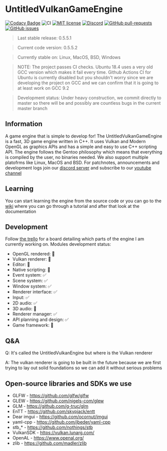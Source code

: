 # UntitledVulkanGameEngine
[![Codacy Badge](https://app.codacy.com/project/badge/Grade/f40d6188c862462fb6a1e65f6e73d83c)](https://www.codacy.com/gh/MadLadSquad/UntitledVulkanGameEngine/dashboard?utm_source=github.com&amp;utm_medium=referral&amp;utm_content=MadLadSquad/UntitledVulkanGameEngine&amp;utm_campaign=Badge_Grade)
![CI](https://github.com/MadLadSquad/UntitledVulkanGameEngine/workflows/CI/badge.svg)
[![MIT license](https://img.shields.io/badge/License-MIT-blue.svg)](https://lbesson.mit-license.org/)
[![Discord](https://img.shields.io/discord/591914197219016707.svg?label=&logo=discord&logoColor=ffffff&color=7389D8&labelColor=6A7EC2)](https://discord.gg/4wgH8ZE)
[![GitHub pull-requests](https://img.shields.io/github/issues-pr/MadLadSquad/UntitledVulkanGameEngine/UntitledVulkanGameEngine.svg)](https://github.com/MadLadSquad/UntitledVulkanGameEngine/pull/)
[![GitHub issues](https://img.shields.io/github/issues/MadLadSquad/UntitledVulkanGameEngine/UntitledVulkanGameEngine.svg)](https://github.com/MadLadSquad/UntitledVulkanGameEngine/issues/)

> Last stable release: 0.5.5.1

> Current code version: 0.5.5.2

> Currently stable on: Linux, MacOS, BSD, Windows

> NOTE: The project passes CI checks. Ubuntu 18.4 uses a very old GCC version which makes it fail every time. Github Actions CI for Ubuntu is currently disabled but you shouldn't worry since we are developing the project on GCC and we can confirm that it is going to at least work on GCC 9.2

> Development status: Under heavy construction, we commit directly to master so there will be and possibly are countless bugs in the current master branch
## Information
A game engine that is simple to develop for! The UntitledVulkanGameEngine is a fast, 3D game engine written in C++. It uses Vulkan and Modern OpenGL as graphics APIs and has a simple and easy to use C++ scripting API. The engine follows the Gentoo philosophy which means that everything is compiled by the user, no binaries needed. We also support multiple platofrms like Linux, MacOS and BSD. For patchnotes, announcements and development logs join our [discord server](https://discord.gg/4TAwNSx) and subscribe to our [youtube channel](https://www.youtube.com/channel/UCWKEvueStyfeMGnkvVJuGxQ)
## Learning
You can start learning the engine from the source code or you can go to the [wiki](https://github.com/MadLadSquad/UntitledVulkanGameEngine/wiki) where you can go through a tutorial and after that look at the documentation
## Development
Follow [the trello](https://trello.com/b/0upjsxT0/untitledvukangameengine2) for a board detailing which parts of the engine I am currently working on.
Modules development status:
-   OpenGL rendered: :construction: 
-   Vulkan renderer: :construction: 
-   Editor: :construction: 
-   Native scripting: :construction: 
-   Event system: :white_check_mark:
-   Scene system: :white_check_mark:
-   Window system: :white_check_mark:
-   Renderer interface: :white_check_mark:
-   Input: :white_check_mark:
-   2D audio: :white_check_mark:
-   3D audio: :construction: 
-   Renderer manager: :white_check_mark:
-   API planning and design: :white_check_mark:
-   Game framework: :construction: 
## Q&A
Q: It's called the UntitledVulkanEngine but where is the Vulkan renderer

A: The vulkan renderer is going to be built in the future because we are first trying to lay out solid foundations so we can add it without serious problems
## Open-source libraries and SDKs we use
-   GLFW - https://github.com/glfw/glfw
-   GLEW - https://github.com/nigels-com/glew
-   GLM - https://github.com/g-truc/glm
-   EnTT - https://github.com/skypjack/entt
-   Dear imgui - https://github.com/ocornut/imgui
-   yaml-cpp - https://github.com/jbeder/yaml-cpp
-   stb_* - https://github.com/nothings/stb
-   VulkanSDK - https://vulkan.lunarg.com/
-   OpenAL - https://www.openal.org/
-   zlib - https://github.com/madler/zlib
